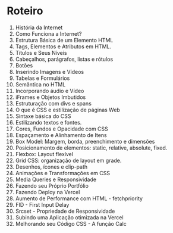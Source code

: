 # Roteiro

1. História da Internet
2. Como Funciona a Internet?
3. Estrutura Básica de um Elemento HTML
4. Tags, Elementos e Atributos em HTML.
5. Títulos e Seus Níveis
6. Cabeçalhos, parágrafos, listas e rótulos
7. Botões
8. Inserindo Imagens e Vídeos
9. Tabelas e Formulários
10. Semântica no HTML
11. Incorporando áudio e Vídeo
12. iFrames e Objetos Imbutidos
13. Estruturação com divs e spans
14. O que é CSS e estilização de páginas Web
15. Sintaxe básica do CSS
16. Estilizando textos e fontes.
17. Cores, Fundos e Opacidade com CSS
18. Espaçamento e Alinhamento de Itens
19. Box Model: Margem, borda, preenchimento e dimensões
20. Posicionamento de elementos: static, relative, absolute, fixed.
21. Flexbox: Layout flexível
22. Grid CSS: organização de layout em grade.
23. Desenhos, ícones e clip-path
24. Animações e Transformações em CSS
25. Media Queries e Responsividade
26. Fazendo seu Próprio Portfólio
27. Fazendo Deploy na Vercel
28. Aumento de Performance com HTML - fetchpriority
29. FID - First Input Delay
30. Srcset - Propriedade de Responsividade
31. Subindo uma Aplicação otimizada na Vercel
32. Melhorando seu Código CSS - A função Calc